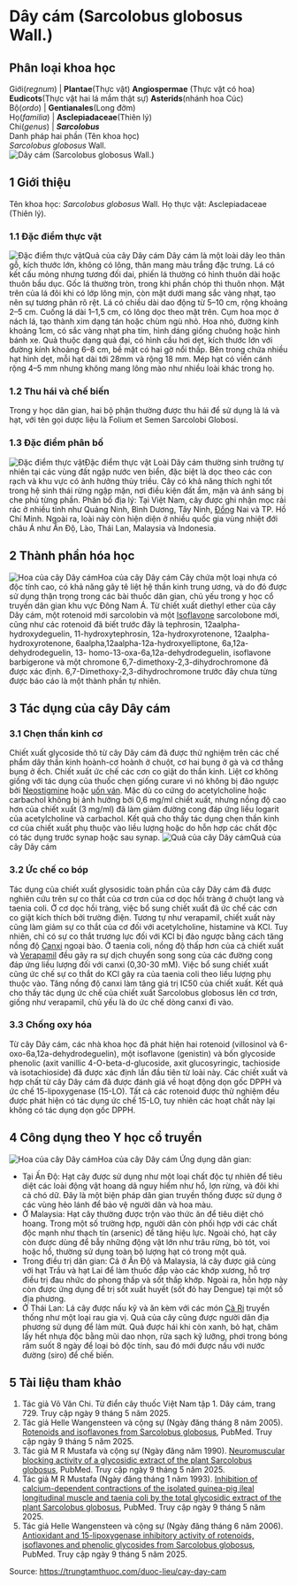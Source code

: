 # Dây cám (Sarcolobus globosus Wall.)

Phân loại khoa học  
---  
Giới(_regnum_) |  **Plantae**(Thực vật) **Angiospermae** (Thực vật có hoa) **Eudicots**(Thực vật hai lá mầm thật sự) **Asterids**(nhánh hoa Cúc)  
Bộ(_ordo_) | **Gentianales**(Long đởm)  
Họ(_familia_) | **Asclepiadaceae**(Thiên lý)  
Chi(_genus_) | **_Sarcolobus_**  
Danh pháp hai phần (Tên khoa học)  
_Sarcolobus globosus_ Wall.  
![Dây cám \(Sarcolobus globosus Wall.\)](https://trungtamthuoc.com/images/others/day-cam-2865.jpg)
##  1 Giới thiệu
Tên khoa học: _Sarcolobus globosus_ Wall.
Họ thực vật: Asclepiadaceae (Thiên lý).
### 1.1 Đặc điểm thực vật
![Đặc điểm thực vật](https://trungtamthuoc.com/images/item/day-cam-0.jpg)Quả của cây Dây cám
Dây cám là một loài dây leo thân gỗ, kích thước lớn, không có lông, thân mang màu trắng đặc trưng. Lá có kết cấu mỏng nhưng tương đối dai, phiến lá thường có hình thuôn dài hoặc thuôn bầu dục. Gốc lá thường tròn, trong khi phần chóp thì thuôn nhọn. Mặt trên của lá đôi khi có lớp lông mịn, còn mặt dưới mang sắc vàng nhạt, tạo nên sự tương phản rõ rệt. Lá có chiều dài dao động từ 5–10 cm, rộng khoảng 2–5 cm. Cuống lá dài 1–1,5 cm, có lông dọc theo mặt trên.
Cụm hoa mọc ở nách lá, tạo thành xim dạng tán hoặc chùm ngù nhỏ. Hoa nhỏ, đường kính khoảng 1cm, có sắc vàng nhạt pha tím, hình dáng giống chuông hoặc hình bánh xe.
Quả thuộc dạng quả đại, có hình cầu hơi dẹt, kích thước lớn với đường kính khoảng 6–8 cm, bề mặt có hai gờ nổi thấp. Bên trong chứa nhiều hạt hình dẹt, mỗi hạt dài tới 28mm và rộng 18 mm. Mép hạt có viền cánh rộng 4–5 mm nhưng không mang lông mào như nhiều loài khác trong họ.
### 1.2 Thu hái và chế biến
Trong y học dân gian, hai bộ phận thường được thu hái để sử dụng là lá và hạt, với tên gọi dược liệu là Folium et Semen Sarcolobi Globosi.
### 1.3 Đặc điểm phân bố
![Đặc điểm thực vật](https://trungtamthuoc.com/images/item/day-cam-1.jpg)Đặc điểm thực vật
Loài Dây cám thường sinh trưởng tự nhiên tại các vùng đất ngập nước ven biển, đặc biệt là dọc theo các con rạch và khu vực có ảnh hưởng thủy triều. Cây có khả năng thích nghi tốt trong hệ sinh thái rừng ngập mặn, nơi điều kiện đất ẩm, mặn và ánh sáng bị che phủ từng phần.
Phân bố địa lý: Tại Việt Nam, cây được ghi nhận mọc rải rác ở nhiều tỉnh như Quảng Ninh, Bình Dương, Tây Ninh, [Đồng](https://trungtamthuoc.com/hoat-chat/dong "Đồng") Nai và TP. Hồ Chí Minh. Ngoài ra, loài này còn hiện diện ở nhiều quốc gia vùng nhiệt đới châu Á như Ấn Độ, Lào, Thái Lan, Malaysia và Indonesia.
##  2 Thành phần hóa học
![Hoa của cây Dây cám](https://trungtamthuoc.com/images/item/day-cam-2.jpg)Hoa của cây Dây cám
Cây chứa một loại nhựa có độc tính cao, có khả năng gây tê liệt hệ thần kinh trung ương, và do đó được sử dụng thận trọng trong các bài thuốc dân gian, chủ yếu trong y học cổ truyền dân gian khu vực Đông Nam Á.
Từ chiết xuất diethyl ether của cây Dây cám, một rotenoid mới sarcolobin và một [Isoflavone](https://trungtamthuoc.com/hoat-chat/isoflavone "Isoflavone") sarcolobone mới, cũng như các rotenoid đã biết trước đây là tephrosin, 12aalpha-hydroxydeguelin, 11-hydroxytephrosin, 12a-hydroxyrotenone, 12aalpha-hydroxyrotenone, 6aalpha,12aalpha-12a-hydroxyelliptone, 6a,12a-dehydrodeguelin, 13- homo-13-oxa-6a,12a-dehydrodeguelin, isoflavone barbigerone và một chromone 6,7-dimethoxy-2,3-dihydrochromone đã được xác định. 6,7-Dimethoxy-2,3-dihydrochromone trước đây chưa từng được báo cáo là một thành phần tự nhiên.
##  3 Tác dụng của cây Dây cám
### 3.1 Chẹn thần kinh cơ
Chiết xuất glycoside thô từ cây Dây cám đã được thử nghiệm trên các chế phẩm dây thần kinh hoành-cơ hoành ở chuột, cơ hai bụng ở gà và cơ thẳng bụng ở ếch. Chiết xuất ức chế các cơn co giật do thần kinh. Liệt cơ không giống với tác dụng của thuốc chẹn giống curare vì nó không bị đảo ngược bởi [Neostigmine](https://trungtamthuoc.com/hoat-chat/neostigmine "Neostigmine") hoặc [uốn ván](https://trungtamthuoc.com/bai-viet/benh-uon-van "uốn ván"). Mặc dù co cứng do acetylcholine hoặc carbachol không bị ảnh hưởng bởi 0,6 mg/ml chiết xuất, nhưng nồng độ cao hơn của chiết xuất (3 mg/ml) đã làm giảm đường cong đáp ứng liều logarit của acetylcholine và carbachol. Kết quả cho thấy tác dụng chẹn thần kinh cơ của chiết xuất phụ thuộc vào liều lượng hoặc do hỗn hợp các chất độc có tác dụng trước synap hoặc sau synap.
![Quả của cây Dây cám](https://trungtamthuoc.com/images/item/day-cam-3.jpg)Quả của cây Dây cám
### 3.2 Ức chế co bóp
Tác dụng của chiết xuất glysosidic toàn phần của cây Dây cám đã được nghiên cứu trên sự co thắt của cơ trơn của cơ dọc hồi tràng ở chuột lang và taenia coli. Ở cơ dọc hồi tràng, việc bổ sung chiết xuất đã ức chế các cơn co giật kích thích bởi trường điện. Tương tự như verapamil, chiết xuất này cũng làm giảm sự co thắt của cơ đối với acetylcholine, histamine và KCl. Tuy nhiên, chỉ có sự co thắt trương lực đối với KCl bị đảo ngược bằng cách tăng nồng độ [Canxi](https://trungtamthuoc.com/hoat-chat/canxi "Canxi") ngoại bào. Ở taenia coli, nồng độ thấp hơn của cả chiết xuất và [Verapamil](https://trungtamthuoc.com/hoat-chat/verapamil "Verapamil") đều gây ra sự dịch chuyển song song của các đường cong đáp ứng liều lượng đối với canxi (0,30-30 mM). Việc bổ sung chiết xuất cũng ức chế sự co thắt do KCl gây ra của taenia coli theo liều lượng phụ thuộc vào. Tăng nồng độ canxi làm tăng giá trị IC50 của chiết xuất. Kết quả cho thấy tác dụng ức chế của chiết xuất Sarcolobus globosus lên cơ trơn, giống như verapamil, chủ yếu là do ức chế dòng canxi đi vào.
### 3.3 Chống oxy hóa
Từ cây Dây cám, các nhà khoa học đã phát hiện hai rotenoid (villosinol và 6-oxo-6a,12a-dehydrodeguelin), một isoflavone (genistin) và bốn glycoside phenolic (axit vanillic 4-O-beta-d-glucoside, axit glucosyringic, tachioside và isotachioside) đã được xác định lần đầu tiên từ loài này. Các chiết xuất và hợp chất từ ​​cây Dây cám đã được đánh giá về hoạt động dọn gốc DPPH và ức chế 15-lipoxygenase (15-LO). Tất cả các rotenoid được thử nghiệm đều được phát hiện có tác dụng ức chế 15-LO, tuy nhiên các hoạt chất này lại không có tác dụng dọn gốc DPPH.
##  4 Công dụng theo Y học cổ truyền
![Hoa của cây Dây cám](https://trungtamthuoc.com/images/item/day-cam-4.jpg)Hoa của cây Dây cám
Ứng dụng dân gian:
  * Tại Ấn Độ: Hạt cây được sử dụng như một loại chất độc tự nhiên để tiêu diệt các loài động vật hoang dã nguy hiểm như hổ, lợn rừng, và đôi khi cả chó dữ. Đây là một biện pháp dân gian truyền thống được sử dụng ở các vùng hẻo lánh để bảo vệ người dân và hoa màu.
  * Ở Malaysia: Hạt cây thường được trộn vào thức ăn để tiêu diệt chó hoang. Trong một số trường hợp, người dân còn phối hợp với các chất độc mạnh như thạch tín (arsenic) để tăng hiệu lực. Ngoài chó, hạt cây còn được dùng để bẫy những động vật lớn như trâu rừng, bò tót, voi hoặc hổ, thường sử dụng toàn bộ lượng hạt có trong một quả.
  * Trong điều trị dân gian: Cả ở Ấn Độ và Malaysia, lá cây được giã cùng với hạt Trầu và hạt Lai để làm thuốc đắp vào các khớp xương, hỗ trợ điều trị đau nhức do phong thấp và sốt thấp khớp. Ngoài ra, hỗn hợp này còn được ứng dụng để trị sốt xuất huyết (sốt đỏ hay Dengue) tại một số địa phương.
  * Ở Thái Lan: Lá cây được nấu kỹ và ăn kèm với các món [Cà Ri](https://trungtamthuoc.com/duoc-lieu/ca-ri "Cà Ri") truyền thống như một loại rau gia vị. Quả của cây cũng được người dân địa phương sử dụng để làm mứt. Quả được hái khi còn xanh, bỏ hạt, châm lấy hết nhựa độc bằng mũi dao nhọn, rửa sạch kỹ lưỡng, phơi trong bóng râm suốt 8 ngày để loại bỏ độc tính, sau đó mới được nấu với nước đường (siro) để chế biến.


##  5 Tài liệu tham khảo
  1. Tác giả Võ Văn Chi. Từ điển cây thuốc Việt Nam tập 1. Dây cám, trang 729. Truy cập ngày 9 tháng 5 năm 2025.
  2. Tác giả Helle Wangensteen và cộng sự (Ngày đăng tháng 8 năm 2005). [Rotenoids and isoflavones from Sarcolobus globosus](https://pubmed.ncbi.nlm.nih.gov/16142641/), PubMed. Truy cập ngày 9 tháng 5 năm 2025.
  3. Tác giả M R Mustafa và cộng sự (Ngày đăng năm 1990). [Neuromuscular blocking activity of a glycosidic extract of the plant Sarcolobus globosus](https://pubmed.ncbi.nlm.nih.gov/2264070/), PubMed. Truy cập ngày 9 tháng 5 năm 2025.
  4. Tác giả M R Mustafa (Ngày đăng tháng 1 năm 1993). [Inhibition of calcium-dependent contractions of the isolated guinea-pig ileal longitudinal muscle and taenia coli by the total glycosidic extract of the plant Sarcolobus globosus](https://pubmed.ncbi.nlm.nih.gov/8446965/), PubMed. Truy cập ngày 9 tháng 5 năm 2025.
  5. Tác giả Helle Wangensteen và cộng sự (Ngày đăng tháng 6 năm 2006). [Antioxidant and 15-lipoxygenase inhibitory activity of rotenoids, isoflavones and phenolic glycosides from Sarcolobus globosus](https://pubmed.ncbi.nlm.nih.gov/16701962/), PubMed. Truy cập ngày 9 tháng 5 năm 2025.




Source: https://trungtamthuoc.com/duoc-lieu/cay-day-cam